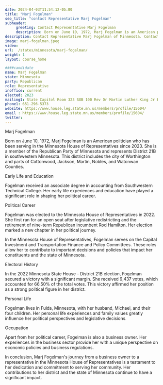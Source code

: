 ```yaml
---
date: 2024-04-03T11:54:12-05:00
title: "Marj Fogelman"
seo_title: "contact Representative Marj Fogelman"
subheader:
     greeting: Contact Representative Marj Fogelman
     description: Born on June 10, 1972, Marj Fogelman is an American politician who has been serving in the Minnesota House of Representatives since 2023. She is a member of the Republican Party of Minnesota and represents District 21B in southwestern Minnesota.
description: Contact Representative Marj Fogelman of Minnesota. Contact information for Marj Fogelman includes email address, phone number, and mailing address.
image: marj-fogelman.jpeg
video:
url:  /states/minnesota/marj-fogelman/
weight: 1
layout: course_home

####candidate
name: Marj Fogelman
state: Minnesota
party: Republican
role: Representative
inoffice: current
elected: 2023
mailing1: State Capitol Room 323 SOB 100 Rev Dr Martin Luther King Jr Blvd St. Paul, MN 55155-1298
phone1: 651-296-5373
website: https://www.house.leg.state.mn.us/members/profile/15604/
email : https://www.house.leg.state.mn.us/members/profile/15604/
twitter:
---
```


Marj Fogelman

Born on June 10, 1972, Marj Fogelman is an American politician who has been serving in the Minnesota House of Representatives since 2023. She is a member of the Republican Party of Minnesota and represents District 21B in southwestern Minnesota. This district includes the city of Worthington and parts of Cottonwood, Jackson, Martin, Nobles, and Watonwan Counties.

Early Life and Education

Fogelman received an associate degree in accounting from Southwestern Technical College. Her early life experiences and education have played a significant role in shaping her political career.

Political Career

Fogelman was elected to the Minnesota House of Representatives in 2022. She first ran for an open seat after legislative redistricting and the retirement of nine-term Republican incumbent Rod Hamilton. Her election marked a new chapter in her political journey.

In the Minnesota House of Representatives, Fogelman serves on the Capital Investment and Transportation Finance and Policy Committees. These roles allow her to contribute to important decisions and policies that impact her constituents and the state of Minnesota.

Electoral History

In the 2022 Minnesota State House - District 21B election, Fogelman secured a victory with a significant margin. She received 9,437 votes, which accounted for 66.50% of the total votes. This victory affirmed her position as a strong political figure in her district.

Personal Life

Fogelman lives in Fulda, Minnesota, with her husband, Michael, and their four children. Her personal life experiences and family values greatly influence her political perspectives and legislative decisions.

Occupation

Apart from her political career, Fogelman is also a business owner. Her experiences in the business sector provide her with a unique perspective on economic policies and business regulations.

In conclusion, Marj Fogelman's journey from a business owner to a representative in the Minnesota House of Representatives is a testament to her dedication and commitment to serving her community. Her contributions to her district and the state of Minnesota continue to have a significant impact.
